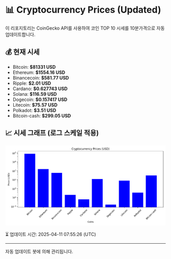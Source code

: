 
# 📊 Cryptocurrency Prices (Updated)

이 리포지토리는 CoinGecko API를 사용하여 코인 TOP 10 시세를 10분가격으로 자동 업데이트합니다.

## 💰 현재 시세
- Bitcoin: **$81331 USD**
- Ethereum: **$1554.16 USD**
- Binancecoin: **$581.77 USD**
- Ripple: **$2.01 USD**
- Cardano: **$0.627743 USD**
- Solana: **$116.59 USD**
- Dogecoin: **$0.157417 USD**
- Litecoin: **$75.57 USD**
- Polkadot: **$3.51 USD**
- Bitcoin-cash: **$299.05 USD**

## 📈 시세 그래프 (로그 스케일 적용)
![Crypto Prices](crypto_prices.png)

⏳ 업데이트 시간: 2025-04-11 07:55:26 (UTC)

---
자동 업데이트 봇에 의해 관리됩니다.
